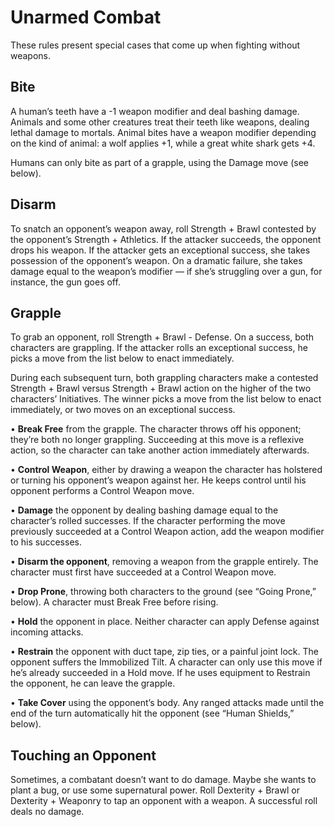# Unarmed Combat

These rules present special cases that come up when
fighting without weapons.

## Bite

A human’s teeth have a -1 weapon modifier and deal
bashing damage. Animals and some other creatures treat
their teeth like weapons, dealing lethal damage to mortals.
Animal bites have a weapon modifier depending on the kind
of animal: a wolf applies +1, while a great white shark gets +4.

Humans can only bite as part of a grapple, using the
Damage move (see below).

## Disarm

To snatch an opponent’s weapon away, roll Strength +
Brawl contested by the opponent’s Strength + Athletics. If
the attacker succeeds, the opponent drops his weapon. If
the attacker gets an exceptional success, she takes possession
of the opponent’s weapon. On a dramatic failure, she takes
damage equal to the weapon’s modifier — if she’s struggling
over a gun, for instance, the gun goes off.

## Grapple

To grab an opponent, roll Strength + Brawl - Defense. On
a success, both characters are grappling. If the attacker rolls
an exceptional success, he picks a move from the list below
to enact immediately.

During each subsequent turn, both grappling characters
make a contested Strength + Brawl versus Strength + Brawl
action on the higher of the two characters’ Initiatives. The
winner picks a move from the list below to enact immediately,
or two moves on an exceptional success.

• **Break Free** from the grapple. The character throws
off his opponent; they’re both no longer grappling.
Succeeding at this move is a reflexive action, so the character can take another action immediately afterwards.

• **Control Weapon**, either by drawing a weapon the
character has holstered or turning his opponent’s
weapon against her. He keeps control until his opponent performs a Control Weapon move.

• **Damage** the opponent by dealing bashing damage equal to the character’s rolled successes. If the character performing the move previously succeeded
at a Control Weapon action, add the weapon modifier
to his successes.

• **Disarm the opponent**, removing a weapon from the
grapple entirely. The character must first have succeeded at a Control Weapon move.

• **Drop Prone**, throwing both characters to the ground
(see “Going Prone,” below). A character must Break
Free before rising.

• **Hold** the opponent in place. Neither character can
apply Defense against incoming attacks.

• **Restrain** the opponent with duct tape, zip ties,
or a painful joint lock. The opponent suffers the
Immobilized Tilt. A character can only use
this move if he’s already succeeded in a Hold move. If
he uses equipment to Restrain the opponent, he can
leave the grapple.

• **Take Cover** using the opponent’s body. Any ranged
attacks made until the end of the turn automatically
hit the opponent (see “Human Shields,” below).

## Touching an Opponent

Sometimes, a combatant doesn’t want to do damage.
Maybe she wants to plant a bug, or use some supernatural
power. Roll Dexterity + Brawl or Dexterity + Weaponry to
tap an opponent with a weapon. A successful roll deals no
damage.